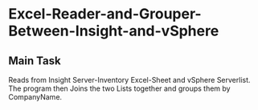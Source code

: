 # Excel-Reader-and-Grouper-Between-Insight-and-vSphere

<h2>Main Task</h2>
Reads from Insight Server-Inventory Excel-Sheet and vSphere Serverlist.
The program then Joins the two Lists together and groups them by CompanyName.
